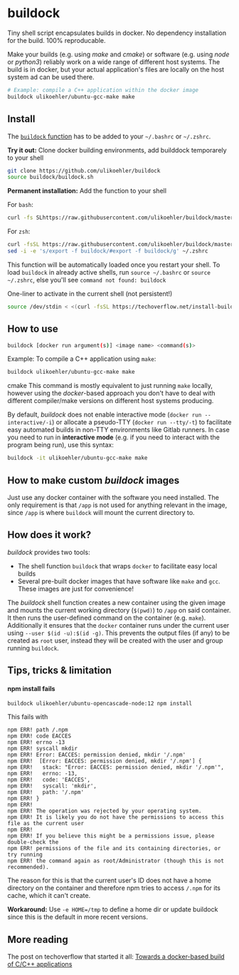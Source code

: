 # buildock
Tiny shell script encapsulates builds in docker. No dependency installation for the build. 100% reproducable.

Make your builds (e.g. using *make* and *cmake*) or software (e.g. using *node* or *python3*) reliably work on a wide range of different host systems. The build is in docker, but your actual application's files are locally on the host system ad can be used there.


```sh
# Example: compile a C++ application within the docker image
buildock ulikoehler/ubuntu-gcc-make make
```

## Install
The [`buildock` function](https://github.com/ulikoehler/buildock/blob/master/buildock.sh) has to be added to your `~/.bashrc` or  `~/.zshrc`.

**Try it out:** Clone docker building environments, add builddock temporarely to your shell
```sh
git clone https://github.com/ulikoehler/buildock
source buildock/buildock.sh
```

**Permanent installation:** Add the function to your shell

For `bash`:
```sh
curl -fs SLhttps://raw.githubusercontent.com/ulikoehler/buildock/master/buildock.sh >> ~/.bashrc
```

For `zsh`:
```sh
curl -fsSL https://raw.githubusercontent.com/ulikoehler/buildock/master/buildock.sh >> ~/.zshrc
sed -i -e 's/export -f buildock/#export -f buildock/g' ~/.zshrc
```


This function will be automatically loaded once you restart your shell. To load `buildock` in already active shells, run `source ~/.bashrc` or `source ~/.zshrc`, else you'll see `command not found: buildock`

One-liner to activate in the current shell (not persistent!)

```sh
source /dev/stdin < <(curl -fsSL https://techoverflow.net/install-buildock.sh)
```

## How to use

```sh
buildock [docker run argument(s)] <image name> <command(s)>
```

Example: To compile a C++ application using `make`:
```sh
buildock ulikoehler/ubuntu-gcc-make make
```
cmake
This command is mostly equivalent to just running `make` locally, however using the *docker*-based approach you don't have to deal with different compiler/make versions on different host systems producing.

By default, *buildock* does not enable interactive mode (`docker run --interactive/-i`) or allocate a pseudo-TTY (`docker run --tty/-t`) to facilitate easy automated builds in non-TTY environments like Gitlab runners.
In case you need to run in **interactive mode** (e.g. if you need to interact with the program being run), use this syntax:
```sh
buildock -it ulikoehler/ubuntu-gcc-make make
```


## How to make custom *buildock* images

Just use any docker container with the software you need installed. The only requirement is that `/app` is not used for anything relevant in the image, since `/app` is where `buildock` will mount the current directory to.


## How does it work?
*buildock* provides two tools:
 - The shell function `buildock` that wraps `docker` to facilitate easy local builds
 - Several pre-built docker images that have software like `make` and `gcc`. These images are just for convenience!

The *buildock* shell function creates a new container using the given image and mounts the current working directory (`$(pwd)`) to `/app` on said container. It then runs the user-defined command on the container (e.g. `make`).
Additionally it ensures that the `docker` container runs under the current user using `--user $(id -u):$(id -g)`. This prevents the output files (if any) to be created as `root` user, instead they will be created with the user and group running `buildock`.


## Tips, tricks & limitation

#### npm install fails

```
buildock ulikoehler/ubuntu-opencascade-node:12 npm install
```

This fails with
```
npm ERR! path /.npm
npm ERR! code EACCES
npm ERR! errno -13
npm ERR! syscall mkdir
npm ERR! Error: EACCES: permission denied, mkdir '/.npm'
npm ERR!  [Error: EACCES: permission denied, mkdir '/.npm'] {
npm ERR!   stack: "Error: EACCES: permission denied, mkdir '/.npm'",
npm ERR!   errno: -13,
npm ERR!   code: 'EACCES',
npm ERR!   syscall: 'mkdir',
npm ERR!   path: '/.npm'
npm ERR! }
npm ERR!
npm ERR! The operation was rejected by your operating system.
npm ERR! It is likely you do not have the permissions to access this file as the current user
npm ERR!
npm ERR! If you believe this might be a permissions issue, please double-check the
npm ERR! permissions of the file and its containing directories, or try running
npm ERR! the command again as root/Administrator (though this is not recommended).
```
The reason for this is that the current user's ID does not have a home directory on the container and therefore npm tries to access `/.npm` for its cache, which it can't create.

**Workaround:** Use `-e HOME=/tmp` to define a home dir or update buildock since this is the default in more recent versions.


## More reading
The post on techoverflow that started it all: [Towards a docker-based build of C/C++ applications](https://techoverflow.net/2019/06/27/towards-a-docker-based-build-of-c-c-applications/)
